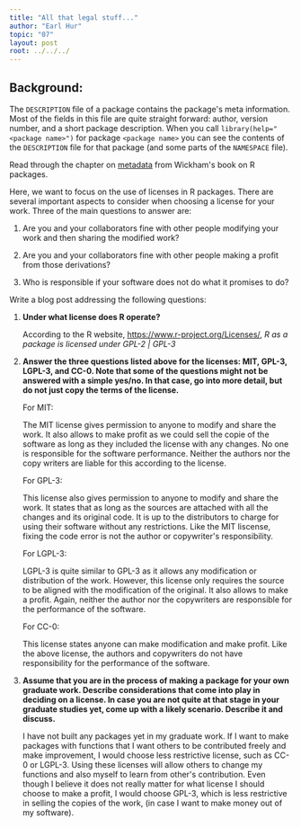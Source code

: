 ```yaml
---
title: "All that legal stuff..."
author: "Earl Hur"
topic: "07"
layout: post
root: ../../../
---
```


## Background:

The `DESCRIPTION` file of a package contains the package's meta information. Most of the fields in this file are quite straight forward: author, version number, and a short package description. When you call `library(help="<package name>")` for  package `<package name>` you can see the contents of the `DESCRIPTION` file for that package (and some parts of the `NAMESPACE` file).

Read through the chapter on [metadata](http://r-pkgs.had.co.nz/description.html) from Wickham's book on R packages. 

Here, we want to focus on the use of licenses in R packages.
There are several important aspects to consider when choosing a license for your work. 
Three of the main questions to answer are: 

1. Are you and your collaborators fine with other people modifying your work and then sharing the modified work?

2. Are you and your collaborators fine with other people making a profit from those derivations?

3. Who is responsible if your software does not do what it promises to do?


Write a blog post addressing the following questions: 

1. **Under what license does R operate?**

    According to the R website, https://www.r-project.org/Licenses/, *R as a package is licensed under GPL-2 | GPL-3*

2. **Answer the three questions listed above for the licenses: MIT, GPL-3,  LGPL-3, and CC-0. Note that some of the questions might not be answered with a simple yes/no. In that case, go into more detail, but do not just copy the terms of the license.**

      For MIT:
      
      The MIT license gives permission to anyone to modify and share the work. It also allows to make profit as we could sell the copie of the software as long as they included the license with any changes. No one is responsible for the software performance. Neither the authors nor the copy writers are liable for this according to the license.
      
      For GPL-3:
      
      This license also gives permission to anyone to modify and share the work. It states that as long as the sources are attached with all the changes and its original code. It is up to the distributors to charge for using their software without any restrictions. Like the MIT liscense, fixing the code error is not the author or copywriter's responsibility.
  
      For LGPL-3:
      
      LGPL-3 is quite similar to GPL-3 as it allows any modification or distribution of the work. However, this license only requires the source to be aligned with the modification of the original. It also allows to make a profit. Again, neither the author nor the copywriters are responsible for the performance of the software.
  
      For CC-0:
      
      This license states anyone can make modification and make profit. Like the above license, the authors and copywriters do not have responsibility for the performance of the software.

3. **Assume that you are in the process of making a package for your own graduate work. Describe considerations that come into play in deciding on a license. In case you are not quite at that stage in your graduate studies yet, come up with a likely scenario. Describe it and discuss.**

      I have not built any packages yet in my graduate work. If I want to make packages with functions that I want others to be contributed freely and make improvement, I would choose less restrictive license, such as CC-0 or LGPL-3. Using these licenses will allow others to change my functions and also myself to learn from other's contribution. Even though I believe it does not really matter for what license I should choose to make a profit, I would choose GPL-3, which is less restrictive in selling the copies of the work, (in case I want to make money out of my software). 

